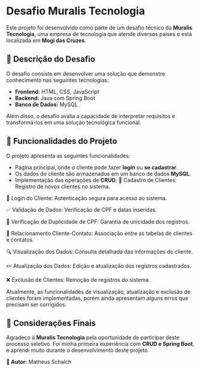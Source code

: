 # Desafio Muralis Tecnologia

Este projeto foi desenvolvido como parte de um desafio técnico da **Muralis Tecnologia**, uma empresa de tecnologia que atende diversos países e está localizada em **Mogi das Cruzes**.

## 📌 Descrição do Desafio

O desafio consiste em desenvolver uma solução que demonstre conhecimento nas seguintes tecnologias:

- **Frontend:** HTML, CSS, JavaScript
- **Backend:** Java com Spring Boot
- **Banco de Dados:** MySQL

Além disso, o desafio avalia a capacidade de interpretar requisitos e transformá-los em uma solução tecnológica funcional.

## 🚀 Funcionalidades do Projeto

O projeto apresenta as seguintes funcionalidades:

- Página principal, onde o cliente pode fazer **login** ou **se cadastrar**.
- Os dados do cliente são armazenados em um banco de dados **MySQL**.
- Implementação das operações de **CRUD**:
📝 Cadastro de Clientes: Registro de novos clientes no sistema.

🔑 Login do Cliente: Autenticação segura para acesso ao sistema.

✅ Validação de Dados: Verificação de CPF e datas inseridas.

🔄 Verificação de Duplicidade de CPF: Garantia de unicidade dos registros.

🔗 Relacionamento Cliente-Contato: Associação entre as tabelas de clientes e contatos.

🔍 Visualização dos Dados: Consulta detalhada das informações do cliente.

✏️ Atualização dos Dados: Edição e atualização dos registros cadastrados.

❌ Exclusão de Clientes: Remoção de registros do sistema.

Atualmente, as funcionalidades de visualização, atualização e exclusão de clientes foram implementadas, porém ainda apresentam alguns erros que precisam ser corrigidos.

## 🎯 Considerações Finais

Agradeço à **Muralis Tecnologia** pela oportunidade de participar deste processo seletivo. Foi minha primeira experiência com **CRUD e Spring Boot**, e aprendi muito durante o desenvolvimento deste projeto.

**📝 Autor:** Matheus Schalch

